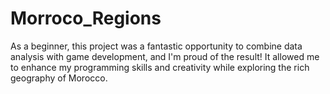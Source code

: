 # Morroco_Regions
As a beginner, this project was a fantastic opportunity to combine data analysis with game development, and I'm proud of the result! It allowed me to enhance my programming skills and creativity while exploring the rich geography of Morocco.
